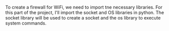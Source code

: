 To create a firewall for WiFi, we need to import tne necessary libraries. For this part of the project, I'll import the socket and OS libraries in python. The socket library will be used to create a socket and the os library to execute system commands.
